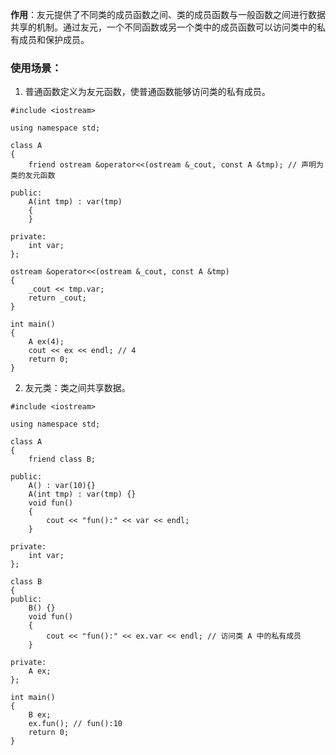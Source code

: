 **作用**：友元提供了不同类的成员函数之间、类的成员函数与一般函数之间进行数据共享的机制。通过友元，一个不同函数或另一个类中的成员函数可以访问类中的私有成员和保护成员。

### 使用场景：

1. 普通函数定义为友元函数，使普通函数能够访问类的私有成员。


```
#include <iostream>

using namespace std;

class A
{
    friend ostream &operator<<(ostream &_cout, const A &tmp); // 声明为类的友元函数

public:
    A(int tmp) : var(tmp)
    {
    }

private:
    int var;
};

ostream &operator<<(ostream &_cout, const A &tmp)
{
    _cout << tmp.var;
    return _cout;
}

int main()
{
    A ex(4);
    cout << ex << endl; // 4
    return 0;
}
```

2. 友元类：类之间共享数据。



```
#include <iostream>

using namespace std;

class A
{
    friend class B;

public:
    A() : var(10){}
    A(int tmp) : var(tmp) {}
    void fun()
    {
        cout << "fun():" << var << endl;
    }

private:
    int var;
};

class B
{
public:
    B() {}
    void fun()
    {
        cout << "fun():" << ex.var << endl; // 访问类 A 中的私有成员
    }

private:
    A ex;
};

int main()
{
    B ex;
    ex.fun(); // fun():10
    return 0;
}
```

